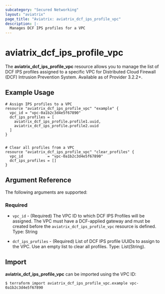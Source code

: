 ```yaml
---
subcategory: "Secured Networking"
layout: "aviatrix"
page_title: "Aviatrix: aviatrix_dcf_ips_profile_vpc"
description: |-
  Manages DCF IPS profiles for a VPC
---
```


# aviatrix_dcf_ips_profile_vpc

The **aviatrix_dcf_ips_profile_vpc** resource allows you to manage the list of DCF IPS profiles assigned to a specific VPC for Distributed Cloud Firewall (DCF) Intrusion Prevention System. Available as of Provider 3.2.2+.

## Example Usage

```hcl
# Assign IPS profiles to a VPC
resource "aviatrix_dcf_ips_profile_vpc" "example" {
  vpc_id = "vpc-0a1b2c3d4e5f67890"
  dcf_ips_profiles = [
    aviatrix_dcf_ips_profile.profile1.uuid,
    aviatrix_dcf_ips_profile.profile2.uuid
  ]
}


# Clear all profiles from a VPC
resource "aviatrix_dcf_ips_profile_vpc" "clear_profiles" {
  vpc_id           = "vpc-0a1b2c3d4e5f67890"
  dcf_ips_profiles = []
}
```

## Argument Reference

The following arguments are supported:

### Required
- `vpc_id` - (Required) The VPC ID to which DCF IPS Profiles will be assigned.
The VPC must have a DCF-applied gateway and must be created before the `aviatrix_dcf_ips_profile_vpc` resource is defined. Type: String

- `dcf_ips_profiles` - (Required) List of DCF IPS profile UUIDs to assign to the VPC. Use an empty list to clear all profiles. Type: List(String).

## Import

**aviatrix_dcf_ips_profile_vpc** can be imported using the VPC ID:

```
$ terraform import aviatrix_dcf_ips_profile_vpc.example vpc-0a1b2c3d4e5f67890
```
